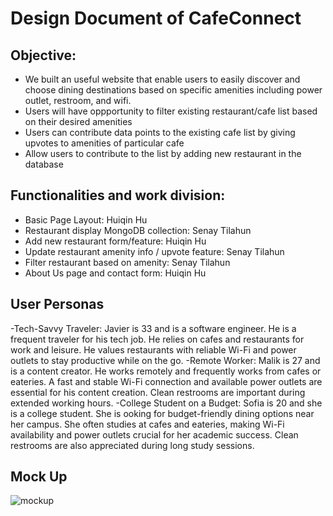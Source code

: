 # Design Document of CafeConnect

## Objective:

- We built an useful website that enable users to easily discover and choose dining destinations based on specific amenities including power outlet, restroom, and wifi.
- Users will have oppportunity to filter existing restaurant/cafe list based on their desired amenities
- Users can contribute data points to the existing cafe list by giving upvotes to amenities of particular cafe
- Allow users to contribute to the list by adding new restaurant in the database

## Functionalities and work division:

- Basic Page Layout: Huiqin Hu
- Restaurant display MongoDB collection: Senay Tilahun
- Add new restaurant form/feature: Huiqin Hu
- Update restaurant amenity info / upvote feature: Senay Tilahun
- Filter restaurant based on amenity: Senay Tilahun
- About Us page and contact form: Huiqin Hu

## User Personas

-Tech-Savvy Traveler: Javier is 33 and is a software engineer. He is a frequent traveler for his tech job. He relies on cafes and restaurants for work and leisure. He values restaurants with reliable Wi-Fi and power outlets to stay productive while on the go.
-Remote Worker: Malik is 27 and is a content creator. He works remotely and frequently works from cafes or eateries. A fast and stable Wi-Fi connection and available power outlets are essential for his content creation. Clean restrooms are important during extended working hours.
-College Student on a Budget: Sofia is 20 and she is a college student. She is ooking for budget-friendly dining options near her campus. She often studies at cafes and eateries, making Wi-Fi availability and power outlets crucial for her academic success. Clean restrooms are also appreciated during long study sessions.

## Mock Up

![mockup](./images/mockup.png)
